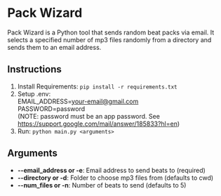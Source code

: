 # Pack Wizard

Pack Wizard is a Python tool that sends random beat packs via email. It selects a specified number of mp3 files randomly from a directory and sends them to an email address.

## Instructions

1. Install Requirements: `pip install -r requirements.txt`
2. Setup .env:<br/>
   EMAIL_ADDRESS=<your-email@gmail.com><br/>
   PASSWORD=password <br/>
   (NOTE: password must be an app password. See <https://support.google.com/mail/answer/185833?hl=en>)
3. Run: `python main.py <arguments>`

## Arguments

- **--email_address or -e**: Email address to send beats to (required)
- **--directory or -d**: Folder to choose mp3 files from (defaults to cwd)
- **--num_files or -n**: Number of beats to send (defaults to 5)
